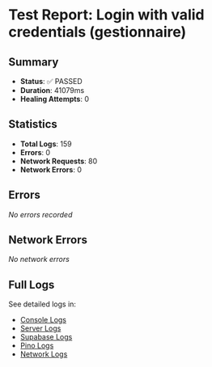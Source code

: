 # Test Report: Login with valid credentials (gestionnaire)

## Summary

- **Status**: ✅ PASSED
- **Duration**: 41079ms
- **Healing Attempts**: 0


## Statistics

- **Total Logs**: 159
- **Errors**: 0
- **Network Requests**: 80
- **Network Errors**: 0

## Errors

_No errors recorded_

## Network Errors

_No network errors_

## Full Logs

See detailed logs in:
- [Console Logs](./console.log)
- [Server Logs](./server.log)
- [Supabase Logs](./supabase.log)
- [Pino Logs](./pino.log)
- [Network Logs](./network.log)
